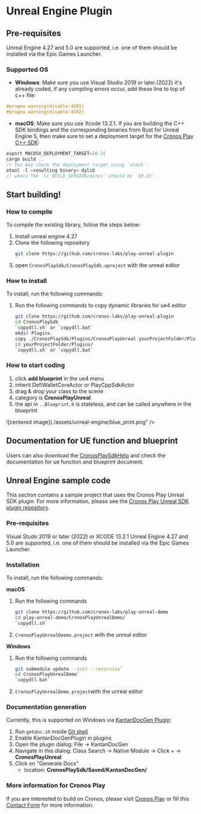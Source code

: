 # Unreal Engine Plugin

## Pre-requisites

Unreal Engine 4.27 and 5.0 are supported, i.e. one of them should be installed via the Epic Games Launcher.

### Supported OS

- **Windows**: Make sure you use Visual Studio 2019 or later.(2022) it's already coded, if any compiling errors occur, add these line to top of c++ file:
```c++
#pragma warning(disable:4583)
#pragma warning(disable:4582)
```
- **macOS**:
  Make sure you use Xcode 13.2.1. If you are building the C++ SDK bindings and the corresponding binaries from Rust for Unreal Engine 5, then make sure to set a deployment target for the [Cronos Play C++ SDK](https://github.com/cronos-labs/play-cpp-sdk):

```rust
export MACOSX_DEPLOYMENT_TARGET=10.15
cargo build ..
// You may check the deployment target using `otool`:
otool -l <resulting binary>.dylib
// where The `LC_BUILD_VERSION/minos` should be `10.15`.
```
## Start building!

### How to compile

To compile the existing library, follow the steps below:

1. Install unreal engine 4.27
2. Clone the following repository
    ```sh
    git clone https://github.com/cronos-labs/play-unreal-plugin
    ```
3. open `CronosPlaySdk/CronosPlaySdk.uproject` with the unreal editor

### How to install

To install, run the following commands:

1. Run the following commands to copy dynamic libraries for ue4 editor
    ```sh
    git clone https://github.com/cronos-labs/play-unreal-plugin
    cd CronosPlaySdk 
    `copydll.sh` or `copydll.bat`
    mkdir Plugins
    copy ./CronosPlaySdk/Plugins/CronosPlayUnreal yourProjectFolder/Plugins/
    cd yourProjectFolder/Plugins/
    `copydll.sh` or `copydll.bat`
    ```
### How to start coding

1. click **add blueprint** in the ue4 menu
2. inherit DefiWalletCoreActor or PlayCppSdkActor
3. drag & drop your class to the scene
4. category is **CronosPlayUnreal**
5. the api in `..Blueprint.h` is stateless, and can be called anywhere in the blueprint

![centered image](./assets/unreal-engine/blue_print.png" />

## Documentation for UE function and blueprint 

Users can also download the [CronosPlaySdkHelp](https://github.com/cronos-labs/play-unreal-plugin/releases) and check the documentation for ue function and blueprint document.


## Unreal Engine sample code

This section contains a sample project that uses the Cronos Play Unreal SDK plugin.
For more information, please see the [Cronos Play Unreal SDK plugin repository](https://github.com/cronos-labs/play-unreal-plugin).

### Pre-requisites

Visual Studo 2019 or later (2022) or XCODE 13.2.1
Unreal Engine 4.27 and 5.0 are supported, i.e. one of them should be installed via the Epic Games Launcher.

### Installation

To install, run the following commands:

**macOS**
1.  Run the following commands
    ```sh
    git clone https://github.com/cronos-labs/play-unreal-demo
    cd play-unreal-demo/CronosPlayUnrealDemo/
    `copydll.sh`
    ```
2.  `CronosPlayUnrealDeemo.project` with the unreal editor


**Windows**
1.  Run the following commands
    ```sh
    git submodule update --init --recursive`
    cd CronosPlayUnrealDemo`
    `copydll.bat`
    ```
2. `CronosPlayUnrealDemo.project`with the unreal editor


### Documentation generation

Currently, this is supported on Windows via [KantanDocGen Plugin](https://github.com/kamrann/KantanDocGenPlugin):

1. Run `getdoc.sh` inside [Git shell](https://gitforwindows.org)
2. Enable KantanDocGenPlugin in plugins
3. Open the plugin dialog: File -> KantanDocGen
4. Navigate in this dialog: Class Search -> Native Module -> Click + -> **CronosPlayUnreal**
5. Click on "Generate Docs"
   - location: **CronosPlaySdk/Saved/KantanDocGen/**

### More information for Cronos Play

If you are interested to build on Cronos, please visit [Cronos Play](https://cronos.org/play) or fill this [Contact Form](https://airtable.com/shrFiQnLrcpeBp2lS) for more information.
